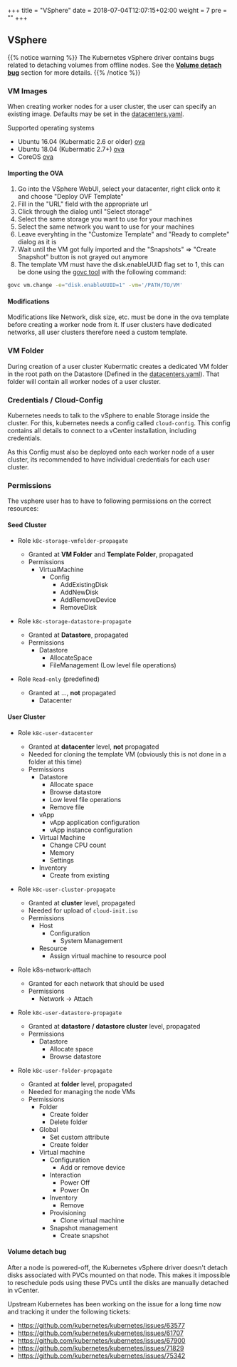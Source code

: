+++
title = "VSphere"
date = 2018-07-04T12:07:15+02:00
weight = 7
pre = "<b></b>"
+++

## VSphere

{{% notice warning %}}
The Kubernetes vSphere driver contains bugs related to detaching volumes from offline nodes. See the [**Volume detach bug**](#volume-detach-bug) section for more details.
{{% /notice %}}

### VM Images

When creating worker nodes for a user cluster, the user can specify an existing image. Defaults may be set in the [datacenters.yaml](https://docs.kubermatic.io/installation/install_kubermatic/#defining-the-datacenters).

Supported operating systems

* Ubuntu 16.04 (Kubermatic 2.6 or older) [ova](https://cloud-images.ubuntu.com/releases/16.04/release/ubuntu-16.04-server-cloudimg-amd64.ova)
* Ubuntu 18.04 (Kubermatic 2.7+) [ova](https://cloud-images.ubuntu.com/releases/18.04/release/ubuntu-18.04-server-cloudimg-amd64.ova)
* CoreOS  [ova](https://stable.release.core-os.net/amd64-usr/current/coreos_production_vmware_ova.ova)

#### Importing the OVA

1. Go into the VSphere WebUI, select your datacenter, right click onto it and choose "Deploy OVF Template"
1. Fill in the "URL" field with the appropriate url
1. Click through the dialog until "Select storage"
1. Select the same storage you want to use for your machines
1. Select the same network you want to use for your machines
1. Leave everyhting in the "Customize Template" and "Ready to complete" dialog as it is
1. Wait until the VM got fully imported and the "Snapshots" => "Create Snapshot" button is not grayed out anymore
1. The template VM must have the disk.enableUUID flag set to 1, this can be done using the [govc tool](https://github.com/vmware/govmomi/tree/master/govc) with the following command:

```bash
govc vm.change -e="disk.enableUUID=1" -vm='/PATH/TO/VM'
```

#### Modifications

Modifications like Network, disk size, etc. must be done in the ova template before creating a worker node from it.
If user clusters have dedicated networks, all user clusters therefore need a custom template.

### VM Folder

During creation of a user cluster Kubermatic creates a dedicated VM folder in the root path on the Datastore (Defined in the [datacenters.yaml](https://docs.kubermatic.io/installation/install_kubermatic/#defining-the-datacenters)).
That folder will contain all worker nodes of a user cluster.

### Credentials / Cloud-Config

Kubernetes needs to talk to the vSphere to enable Storage inside the cluster.
For this, kubernetes needs a config called `cloud-config`.
This config contains all details to connect to a vCenter installation, including credentials.

As this Config must also be deployed onto each worker node of a user cluster, its recommended to have individual credentials for each user cluster.

### Permissions

The vsphere user has to have to following permissions on the correct resources:

#### Seed Cluster

* Role `k8c-storage-vmfolder-propagate`
  * Granted at **VM Folder** and **Template Folder**, propagated
  * Permissions
    * VirtualMachine
      * Config
        * AddExistingDisk
        * AddNewDisk
        * AddRemoveDevice
        * RemoveDisk

* Role `k8c-storage-datastore-propagate`
  * Granted at **Datastore**, propagated
  * Permissions
    * Datastore
      * AllocateSpace
      * FileManagement (Low level file operations)

* Role `Read-only` (predefined)
  * Granted at ..., **not** propagated
    * Datacenter

#### User Cluster

* Role `k8c-user-datacenter`
  * Granted at **datacenter** level, **not** propagated
  * Needed for cloning the template VM (obviously this is not done in a folder at this time)
  * Permissions
    * Datastore
      * Allocate space
      * Browse datastore
      * Low level file operations
      * Remove file
    * vApp
      * vApp application configuration
      * vApp instance configuration
    * Virtual Machine
      * Change CPU count
      * Memory
      * Settings
    * Inventory
      * Create from existing

* Role `k8c-user-cluster-propagate`
  * Granted at **cluster** level, propagated
  * Needed for upload of `cloud-init.iso`
  * Permissions
    * Host
      * Configuration
        * System Management
    * Resource
      * Assign virtual machine to resource pool

* Role k8s-network-attach
  * Granted for each network that should be used
  * Permissions
    * Network -> Attach

* Role `k8c-user-datastore-propagate`
  * Granted at **datastore / datastore cluster** level, propagated
  * Permissions
    * Datastore
      * Allocate space
      * Browse datastore

* Role `k8c-user-folder-propagate`
  * Granted at **folder** level, propagated
  * Needed for managing the node VMs
  * Permissions
    * Folder
      * Create folder
      * Delete folder
    * Global
      * Set custom attribute
      * Create folder
    * Virtual machine
      * Configuration
        * Add or remove device
      * Interaction
        * Power Off
        * Power On
      * Inventory
        * Remove
      * Provisioning
        * Clone virtual machine
      * Snapshot management
        * Create snapshot

#### Volume detach bug

After a node is powered-off, the Kubernetes vSphere driver doesn't detach disks associated with PVCs mounted on that node. This makes it impossible to reschedule pods using these PVCs until the disks are manually detached in vCenter.

Upstream Kubernetes has been working on the issue for a long time now and tracking it under the following tickets:

* <https://github.com/kubernetes/kubernetes/issues/63577>
* <https://github.com/kubernetes/kubernetes/issues/61707>
* <https://github.com/kubernetes/kubernetes/issues/67900>
* <https://github.com/kubernetes/kubernetes/issues/71829>
* <https://github.com/kubernetes/kubernetes/issues/75342>
